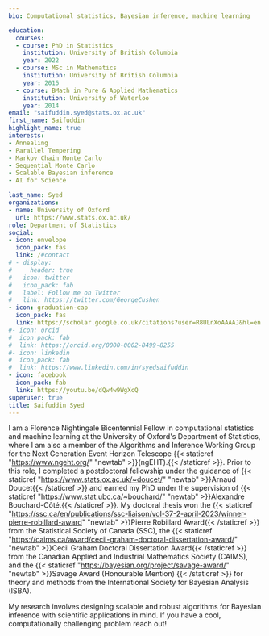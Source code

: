 ```yaml
---
bio: Computational statistics, Bayesian inference, machine learning

education:
  courses:
  - course: PhD in Statistics
    institution: University of British Columbia
    year: 2022
  - course: MSc in Mathematics
    institution: University of British Columbia
    year: 2016
  - course: BMath in Pure & Applied Mathematics
    institution: University of Waterloo
    year: 2014
email: "saifuddin.syed@stats.ox.ac.uk"
first_name: Saifuddin
highlight_name: true
interests:
- Annealing
- Parallel Tempering
- Markov Chain Monte Carlo
- Sequential Monte Carlo
- Scalable Bayesian inference
- AI for Science

last_name: Syed
organizations:
- name: University of Oxford
  url: https://www.stats.ox.ac.uk/
role: Department of Statistics
social:
- icon: envelope
  icon_pack: fas
  link: /#contact
# - display:
#     header: true
#   icon: twitter
#   icon_pack: fab
#   label: Follow me on Twitter
#   link: https://twitter.com/GeorgeCushen
- icon: graduation-cap
  icon_pack: fas
  link: https://scholar.google.co.uk/citations?user=R8ULnXoAAAAJ&hl=en
#- icon: orcid
#  icon_pack: fab
#  link: https://orcid.org/0000-0002-8499-8255
#- icon: linkedin
#  icon_pack: fab
#  link: https://www.linkedin.com/in/syedsaifuddin
- icon: facebook
  icon_pack: fab
  link: https://youtu.be/dQw4w9WgXcQ
superuser: true
title: Saifuddin Syed
---
```


I am a Florence Nightingale Bicentennial Fellow in computational statistics and machine learning at the University of Oxford's Department of Statistics, where I am also a member of the Algorithms and Inference Working Group for the Next Generation Event Horizon Telescope {{< staticref "https://www.ngeht.org/" "newtab" >}}(ngEHT).{{< /staticref >}}. Prior to this role, I completed a postdoctoral fellowship under the guidance of {{< staticref "https://www.stats.ox.ac.uk/~doucet/" "newtab" >}}Arnaud Doucet{{< /staticref >}} and earned my PhD under the supervision of {{< staticref "https://www.stat.ubc.ca/~bouchard/" "newtab" >}}Alexandre Bouchard-Côté.{{< /staticref >}}. My doctoral thesis won the {{< staticref "https://ssc.ca/en/publications/ssc-liaison/vol-37-2-april-2023/winner-pierre-robillard-award" "newtab" >}}Pierre Robillard Award{{< /staticref >}} from the Statistical Society of Canada (SSC), the {{< staticref "https://caims.ca/award/cecil-graham-doctoral-dissertation-award/" "newtab" >}}Cecil Graham Doctoral Dissertation Award{{< /staticref >}} from the Canadian Applied and Industrial Mathematics Society (CAIMS), and the {{< staticref "https://bayesian.org/project/savage-award/" "newtab" >}}Savage Award (Honourable Mention) {{< /staticref >}} for theory and methods from the International Society for Bayesian Analysis (ISBA). 


My research involves designing scalable and robust algorithms for Bayesian inference with scientific applications in mind. If you have a cool, computationally challenging problem reach out!















